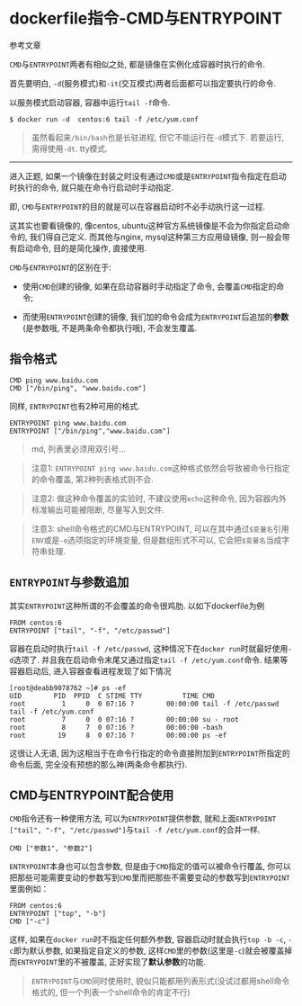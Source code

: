# dockerfile指令-CMD与ENTRYPOINT

参考文章

`CMD`与`ENTRYPOINT`两者有相似之处, 都是镜像在实例化成容器时执行的命令.

首先要明白, `-d`(服务模式)和`-it`(交互模式)两者后面都可以指定要执行的命令.

以服务模式启动容器, 容器中运行`tail -f`命令.

```
$ docker run -d  centos:6 tail -f /etc/yum.conf
```

> 虽然看起来`/bin/bash`也是长驻进程, 但它不能运行在`-d`模式下. 若要运行, 需得使用`-dt`. tty模式.

------

进入正题, 如果一个镜像在封装之时没有通过`CMD`或是`ENTRYPOINT`指令指定在启动时执行的命令, 就只能在命令行启动时手动指定.

即, `CMD`与`ENTRYPOINT`的目的就是可以在容器启动时不必手动执行这一过程.

这其实也要看镜像的, 像centos, ubuntu这种官方系统镜像是不会为你指定启动命令的, 我们得自己定义. 而其他与nginx, mysql这种第三方应用级镜像, 则一般会带有启动命令, 目的是简化操作, 直接使用.

`CMD`与`ENTRYPOINT`的区别在于: 

- 使用`CMD`创建的镜像, 如果在启动容器时手动指定了命令, 会覆盖`CMD`指定的命令;

- 而使用`ENTRYPOINT`创建的镜像, 我们加的命令会成为`ENTRYPOINT`后追加的**参数**(是参数哦, 不是两条命令都执行哦), 不会发生覆盖.

## 指令格式

```
CMD ping www.baidu.com 
CMD ["/bin/ping", "www.baidu.com"]
```

同样, `ENTRYPOINT`也有2种可用的格式.

```
ENTRYPOINT ping www.baidu.com 
ENTRYPOINT ["/bin/ping","www.baidu.com"]
```

> md, 列表里必须用双引号...

> 注意1: `ENTRYPOINT ping www.baidu.com`这种格式依然会导致被命令行指定的命令覆盖, 第2种列表格式则不会.

> 注意2: 做这种命令覆盖的实验时, 不建议使用`echo`这种命令, 因为容器内外标准输出可能被阻断, 尽量写入到文件.

> 注意3: shell命令格式的CMD与ENTRYPOINT, 可以在其中通过`$变量名`引用`ENV`或是`-e`选项指定的环境变量, 但是数组形式不可以, 它会把`$变量名`当成字符串处理.

## `ENTRYPOINT`与参数追加

其实`ENTRYPOINT`这种所谓的不会覆盖的命令很鸡肋. 以如下dockerfile为例

```
FROM centos:6
ENTRYPOINT ["tail", "-f", "/etc/passwd"]
```

容器在启动时执行`tail -f /etc/passwd`, 这种情况下在`docker run`时就最好使用`-d`选项了. 并且我在启动命令末尾又通过指定`tail -f /etc/yum.conf`命令. 结果等容器启动后, 进入容器查看进程发现了如下情况

```
[root@deabb9078762 ~]# ps -ef
UID        PID  PPID  C STIME TTY          TIME CMD
root         1     0  0 07:16 ?        00:00:00 tail -f /etc/passwd tail -f /etc/yum.conf
root         7     0  0 07:16 ?        00:00:00 su - root
root         8     7  0 07:16 ?        00:00:00 -bash
root        19     8  0 07:16 ?        00:00:00 ps -ef
```

这很让人无语, 因为这相当于在命令行指定的命令直接附加到`ENTRYPOINT`所指定的命令后面, 完全没有预想的那么神(两条命令都执行).

## CMD与ENTRYPOINT配合使用

`CMD`指令还有一种使用方法, 可以为`ENTRYPOINT`提供参数, 就和上面`ENTRYPOINT ["tail", "-f", "/etc/passwd"]`与`tail -f /etc/yum.conf`的合并一样.

```
CMD ["参数1", "参数2"]
```

`ENTRYPOINT`本身也可以包含参数, 但是由于`CMD`指定的值可以被命令行覆盖, 你可以把那些可能需要变动的参数写到`CMD`里而把那些不需要变动的参数写到`ENTRYPOINT`里面例如：

```
FROM centos:6
ENTRYPOINT ["top", "-b"]
CMD ["-c"]  
```

这样, 如果在`docker run`时不指定任何额外参数, 容器启动时就会执行`top -b -c`, `-c`即为默认参数, 如果指定自定义的参数, 这样`CMD`里的参数(这里是`-c`)就会被覆盖掉而`ENTRYPOINT`里的不被覆盖, 正好实现了**默认参数**的功能.

> `ENTRYPOINT`与`CMD`同时使用时, 貌似只能都用列表形式(没试过都用shell命令格式的, 但一个列表一个shell命令的肯定不行)
